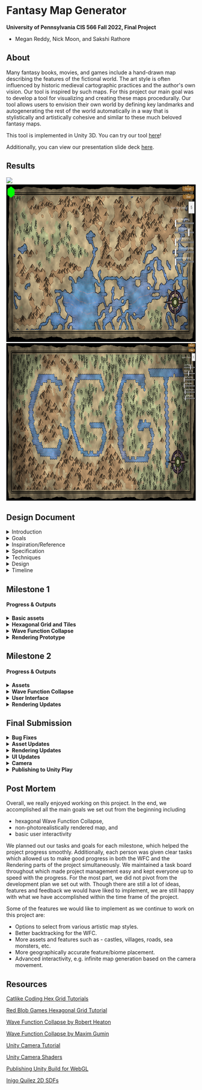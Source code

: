 # Fantasy Map Generator

**University of Pennsylvania CIS 566 Fall 2022, Final Project**
* Megan Reddy, Nick Moon, and Sakshi Rathore

## About

Many fantasy books, movies, and games include a hand-drawn map describing the features of the fictional world. The art style is often influenced by historic medieval cartographic practices and the author's own vision. Our tool is inspired by such maps. For this project our main goal was to develop a tool for visualizing and creating these maps procedurally. Our tool allows users to envision their own world by defining key landmarks and autogenerating the rest of the world automatically in a way that is stylistically and artistically cohesive and similar to these much beloved fantasy maps.

This tool is implemented in Unity 3D. You can try our tool [here](https://play.unity.com/mg/other/webglbuild2-12)!

Additionally, you can view our presentation slide deck [here](https://docs.google.com/presentation/d/17e4OC9rP3iqA-bK-BJn6z4du41TK7l12LN6roV2ZG8c/edit?usp=sharing).

## Results

<img src="/img/project_gif.gif">
<img width="839" height="418" src="/img/hatching.PNG">
<img width="839" height="418" src="/img/djtyjdty.PNG">

## Design Document

<details>
  <summary>Introduction</summary>
Many fantasy books, movies, and games include a hand-drawn map describing the features of the fictional world. The art style is often influenced by historic medieval cartographic practices and the author's own vision. We would like to develop a tool for visualizing and creating these maps procedurally. We want to allow users to be able to envision their own world by defining key landmarks and autogenerating the rest of the world automatically in a way that is stylistically and artistically cohesive and similar to these much beloved fantasy maps.
</details>

<details>
  <summary>Goals</summary>
We intend to produce a 2D hexagonal fantasy map generator using Wave Function Collapse in the Unity game engine. We plan to render our procedurally generated map data in the style of the references below.
</details>

<details>
  <summary>Inspiration/Reference</summary>
<br>
<details>
  <summary>Fantasy Map Reference Images</summary>
  
  ![mistborn_greyscale](https://user-images.githubusercontent.com/43520504/200185466-631fa337-4e37-46a8-90e8-587224125730.jpg)

  [Mistborn Map](https://www.deviantart.com/mapeffects/art/Mistborn-The-Final-Empire-Map-Brandon-Sanderson-907741466)

  ![lotr_map](https://user-images.githubusercontent.com/43520504/200185526-67683e39-83b9-4daa-bfd2-70f2a17cb18e.jpg)

  [Lord of the Rings Map](https://i.ebayimg.com/images/g/05MAAOSws9dfjJnE/s-l1600.jpg) 

  ![narniamap](https://user-images.githubusercontent.com/43520504/200185636-b325b0bd-319d-4acb-a030-ee172c081eef.jpg)

  [Narnia Map](https://m.media-amazon.com/images/I/91F8R4qQHML.jpg)

  ![landandsea](https://user-images.githubusercontent.com/43520504/200185530-1856d75e-7f1a-4d29-b72a-c06fbbf1adf4.jpg)

  [Land and Sea Board Game](https://www.theboardgamefamily.com/wp-content/uploads/2021/09/20210923_172855.jpg)
</details>

<details>
  <summary>Fantasy Map Generators</summary>
  
  <img width="775" alt="inkarnate" src="https://user-images.githubusercontent.com/43520504/200187904-54a2d224-854f-4b9d-ac64-374e3461be02.PNG">

  [Inkarnate Fantasy Map Creator](https://inkarnate.com/)

  <img width="1280" alt="azgaar" src="https://user-images.githubusercontent.com/43520504/200187977-09de9537-ee70-48bf-bfeb-5bf88cb301ae.PNG">

  [Azgaar's Fantasy Map Generator](https://azgaar.github.io/Fantasy-Map-Generator/)

  <img width="1170" alt="rollforfantasy" src="https://user-images.githubusercontent.com/43520504/200188159-2223faca-f2ce-4088-9382-e23b5abe791c.PNG">

  [Roll For Fantasy Randomized Tile-based Map Generator](https://rollforfantasy.com/tools/map-creator.php)
</details>
</details>


<details>
  <summary>Specification</summary>
  <ul>
    <li>2D Wave Function Collapse: Implementation of the Wave Function Collapse algorithm</li>
    <li>Hexagonal Tiles: Use hexagonal tiles for the WFC map generation</li>
    <li>Non-photorealistic Rendering: Rendering of assets using shaders that provide features like cross-hatching, paint splotches, and outline generation</li>
    <li>Interactivity: Manual seed placement or autoregeneration of map</li>
  </ul>
</details>

<details>
  <summary>Techniques</summary>
    <ul>
      <li>2D Hexagonal Grid made up of 6-sided tiles with a map terrain feature type on each edge of a tile. Each tile has a color mask that defines the feature types that can occupy the tile over its domain.</li>
      <li>Wave Function Collapse to place tiles in the grid based on rules that define what tiles edges can be placed together (i.e. we will only connect two tiles if the neighboring edge is the same feature type like water).</li>
      <li>For rendering, we plan to use common NPR concepts such as cross-hatching, paint splotches, and outline generation. We will most likely write these as Unity shaders. Additionally, we may add post-process render passes for adding rivers, roads, labels, compass, torn edges, and sea monsters.</li>
      <li>Unity built-in modules for cursor-based selection and GUI rendering</li>
  </ul>
</details>

<details>
  <summary>Design</summary>
<img width="482" alt="PG Project Flow Diagram" src="https://user-images.githubusercontent.com/90112787/200188201-6eef1f37-ee3b-49e3-89b8-66b1a7b93501.png">
</details>

<details>
  <summary>Timeline</summary>
<h4>Milestone 1:</h4>
<ul>
  <li>Everyone</li>
    <ul>
      <li>Learn Unity scripting and shading</li>
      <li>Understand and design approach to Wave Function Collapse Algorithm</li>
    </ul>
  <li>Nick & Sakshi</li>
    <ul>
      <li>Basic Asset Creation (i.e. basic combination of sea, shore, and land tiles)</li>
      <li>Creation of hexagonal grid and tiles</li>
      <li>2D Hexagonal Wave Function Collapse development</li>
    </ul>
  <li>Megan</li>
    <ul>
      <li>Shade based on color map from 2D hexagonal tiles in Unity</li>
      <li>Initial prototype of NPR post-process techniques in Unity</li>
      <li>Research and prototype how to represent advanced features on tiles (mountains, forests, etc.)</li>
    </ul>
</ul>

<h4>Milestone 2:</h4>
<ul>
  <li>Everyone</li>
    <ul>
      <li>Polish leftover features from the previous milestone</li>
      <li>Asset creation and polish (more advanced terrain and sea features such as mountain ranges, forests, lakes, castles, etc.)</li>
    </ul>
  <li>Nick</li>
    <ul>
      <li>More post-processing filters (roads, rivers, labels, compass, etc.)</li>
    </ul>
  <li>Sakshi</li>
    <ul>
      <li>UI features and tooling - clear canvas, regeneration of map, and inventory to select tiles</li>
    </ul>
  <li>Megan</li>
    <ul>
      <li>Continue working on shaders for extra features (mountains, forests, lakes, antique painterly look, etc.)</li>
    </ul>
  <li>If time permits</li>
    <ul>
      <li>Inifinite map generation :O</li>
      <li>Extra shader types (e.g. Lord of the Rings or Narnia style)</li>
    </ul>
</ul>

<h4>Final Submission:</h4>
<ul>
  <li>Everyone</li>
    <ul>
      <li>Polish leftover features from the previous milestones</li>
      <li>Polish assets and add any extra visual features</li>
      <li>Finish UI</li>
      <li>Look into ways to publish project online (live demo)</li>
      <li>Finalize README and presentation</li>
    </ul>
</ul>
</details>

## Milestone 1

#### Progress & Outputs

<details>
  <summary><b>Basic assets</b></summary>
  <p>We started the project with basic assets that are hexagonal textures. Any edge of a tile may be associated with just one feature. Each feature on a tile is identifiable by a color. The idea is that these textures define the space that any feature encompasses on a tile, and not the end look( which would be achieved in post-processing).
  <br>Initially we had just 2 features - land & water. There are tiles for each feature with all edges belonging to that same feature, and there are 5 tiles for any 2 features that interface with eachother. Later on we added mountains (as you will see below). We ended up with 13 tiles in all. <br>
  3 features - land(green), water(blue), mountains(brown)</p>
  <img src="/img/basic_assets.png">
</details>

<details>
  <summary><b>Hexagonal Grid and Tiles</b></summary>
  
  <p><b>Tile</b><br>
  A Tile is a pointed hexagon prefab that has a texture applied to it. Every Tile stores the edge map specific to that tile. An edge map stores which feature each edge maps to and is generated procedurally at run time using texture lookup.</p>
  
  <p><b>Cell</b><br>
  A Cell is a placeholder for a Tile in the grid. A Cell also stores information to aid the Wave Function Collapse algorithm such as, whether the cell collasped, list of compatible tiles that could fill the cell, index of the cell in the grid, etc.</p>
  
  <p><b>Grid</b><br>
  We setup a grid in Unity composed of Cells. Every other row of Cells is offset in order to properly tesselate the hexagon grid pattern. The grid also holds values used in the Wave Function Collapse algorithm like, number of cells collapsed and functions that access or modify multiple cells.</p>
  
  <p>Creating a grid and filling it with random tiles</p>
  <img src="/img/step1.PNG">
  
  <p>
    Some references we used: 
    <a href="https://catlikecoding.com/unity/tutorials/hex-map/part-1/">Catlike Coding Hex Grid</a>, 
    <a href="https://www.redblobgames.com/grids/hexagons/">Red Blob Games Hexagonal Grid</a>
  </p>
</details>

<details>
  <summary><b>Wave Function Collapse</b></summary>
  
  <p><h3>Some terminology</h3>
  <b>Entropy</b>: Entropy of a cell is the total number of tiles that could be placed in the cell, while maintaining the neighboring cells' constraints. The available tiles start as all the tiles. As cells collapse, the entropy starts to decrease and incompatible tiles are removed from the available tiles list.
  <br><br><b>Collapse</b>: A cell is collapsed if it contains an instance of a tile. The goal is to collapse all cells. Thus, once a cell is collapsed, its entropy is set to a very large value so that it does not impact the search for cells with minimum entropy.
  <br><br><b>Propagate Entropy</b>: This happens after a cell collapses. As part of propagate, we update the avaiable tiles list for each neighboring cell of the collapsed cell. Once the tile list is updated, the cell's entropy is updated to the size of the tile list.
  </p>
  
  <p><h3>Wave Function Collapse Steps</h3>
  <b>Generate Seeds</b><br>
  We start with placing random seeds on the grid, i.e. collapse some random cells with random tiles. Then we propogate the entropy from the seeds.</p>
  <p><b>Main loop</b>
  <br>- Get cells with minimun entropy.
  <br>- For each of those cells, pick a random tile from the list of available compatible tiles.
  <br>- Collpase the cell with the picked tile.
  <br>- Propagate entropy accross the grid.
  <br>- Break if all cells are collapsed.
  </p>
  
  <p>This is a grid filled with the inital 7 tiles using the Wave Function Collapse Algorithm. Number of seeds = 5</p>
  <img src="/img/step2.PNG">
  
  <br><p>This output is after we added procedural rotation to the 7 inital tiles (resulting in 42 total tiles). Number of seeds = 10</p>
  <img src="/img/step3.PNG">
  
  <br><p>We wanted to extend the implementation to more features, so we introduced mountain tiles. For this we just added 7 new textures and prefabs, and a new feature color value in the lookup.</p>
  <img src="/img/step4.PNG">
  
  <p><h3>Observations & Next steps</h3></p>
  <p>During this process we noticed some holes appearing in our output. Upon analysis we noticed the following 2 possible enhacements to get rid of these artifacts:
  <br>- Added more assets for special cases like rivers, etc.
  <br>- Adding backtracking to our WFC implementation to avoid a case where a cell has no possible tile it could pick.
  </p>
  
  <p>Another feature step we would like to implement is adding probability to our features & tiles. We noticed the output right now is more or less a uniform distribution of each feature. As this is undesireable for the look we want, adding varied probability should help us get larger landmasses and oceans.</p>
</details>

<details>
  <summary><b>Rendering Prototype</b></summary>
  <br><p>The rendering work for this milestone can be found in the "Milestone_1_Rendering" branch. The basic rendering process consists of three passes to get the desired output. Although the order of these passes may change, the current sequence is:
  <br>
  <br>1. Color pass
  <br>2. Asset pass
  <br>3. Edge/Outline pass
  <br>
  <br>The Wave Function Collapse algorithm will output a grid with colored hexagonal tiles. Each color serves as an ID representing distinct terrain features such as land, water, mountains, forests, etc. The color pass will take these ID colors and map them to the desired output color for that feature. The asset pass will scatter assets in designated areas according to color (e.g. a brown area indicates mountains in which several mountains will be scattered). The outline pass will draw outlines around each feature. </p>
  <details>
    <summary><b>Unity Setup</b></summary>
    <br>
    <p><b>Step 1.</b> Create basic grid setup and camera for rendering</p>
    <p>I started by creating a new Unity project so that I could test out rendering techniques without affecting the main Wave Function Collapse project. Using the basic assets (tiles) we created, I manually placed and constructed a hexagon grid for testing the post-process effects. Since the post-process effects would operate on a camera, I created a new Orthographic camera called "Top Down Camera" so that I could attach any scripts and shaders I made to it.</p>
    <img src="/img/unity_camera_setup.PNG">
    <br>
    <br>
    <p><b>Step 2.</b> Create post-process script and setup color pass shader</p>
    <p>In order to apply a post-process effect to the camera image, I needed a script that would tell the camera to pass the output image through a shader before rendering the result to the screen. To do this, I made a very simple script that sends the camera output to a shader, and then sends the result to the screen. To see if this worked, I created a new shader that would take the base color of the tiles and apply FBM to it.</p>
    <img src="/img/unity_color_pass_only.PNG">
    <br>
    <br>
    <p><b>Step 3.</b> Create edge/outline shader</p>
    <p>Now that one shader was setup, I added another shader to test outlines. I created a basic Sobel filter that would create outlines based on color differences within an image.</p>
    <img src="/img/unity_edge_pass_only.PNG">
    <br>
    <br>
    <p><b>Step 4.</b> Execute both shaders at the same time</p>
    <p>After I got each individual shader working, I tested them together. Each shader is executed sequentially and uses the output of the previous shader as its input. In this case, the output of the color pass will be used as the input to the edge pass. This was a critical step because our pipeline depends on the ability to execute multiple passes at once. The look of the Unity shaders will be refined more in the following milestone, but the infrastructure is in place to handle multiple effects at once.</p>
    <img src="/img/unity_prototype.PNG">
  </details>
  <details>
    <summary><b>Shadertoy Prototype</b></summary>
    <br><p>I made a Shadertoy prototype to further experiment with different looks and algorithms without worrying about the Unity shader interface. I mimicked the shader pipeline that I had setup by using different Buffers. The shader can be viewed <a href="https://www.shadertoy.com/view/ddj3Wd">here</a>.</p>
    <br>
    <br>
    <p><b>Step 1.</b> Color output from Wave Function Collapse</p>
    <p>Buffer A outputs a possible result from the Wave Function Collapse algorithm. In our setup, green areas are land, blue areas are sea, and brown areas are mountains. The brown areas are not meant to show up in the final rendering; they are simply a mask to indicate where we should scatter mountain assets.</p>
    <img src="/img/wfc_color_map.PNG">
    <br>
    <br>
    <p><b>Step 2.</b> Grid pass</p>
    <p>In order to randomly place assets within an area, I first split the screen into a uniform grid using fract(GRID_SIZE * uv). I used an approach similar to stratified sampling in path tracing and to the grid layout described in <a href="https://www.youtube.com/watch?v=rvDo9LvfoVE">this Art of Code tutorial</a>. Modifying the grid size will control the density of assets placed in the masked areas.</p>
    <img src="/img/uniform_grid.PNG">
    <br>
    <br>
    <p><b>Step 3.</b> Uniformly sample grid</p>
    <p>To start, I placed one sample in the center of each grid cell. Each of the circles is an SDF, which I am planning to use to procedurally draw the assets for the next milestone.</p>
    <img src="/img/uniform_sampling.PNG">   
    <br>
    <br>
    <p><b>Step 4.</b> Stratified sampling of grid</p>
    <p>Instead of placing the sample in the cell center, I jittered the position using a 1D noise function to create a more organic look.</p>
    <img src="/img/stratified_sampling.PNG"> 
    <br><p>Here is the same result without the grid lines:</p>
    <img src="/img/sample_placement_no_grid.PNG">
    <br>
    <br>
    <p><b>Step 5.</b> Constrain to masked areas</p>
    <p>Now that the samples were randomly placed, I needed to constrain them to the desired areas. I have implemented the naive way of doing this, which simply looks at the base color, decides whether or not it matches the mask color, and places a circle SDF there if it does. I am trying to figure out a more advanced way of doing this, since it cuts off portions of the SDF that lie outside of the mask. The desired output would finish drawing those pieces, even if they are out of bounds. My first solution was to iterate through each cell's neighbors and add the SDF contribution from the neighboring cells. This worked, but when I added the mask back in, the cutoff problem persisted.</p>
    <img src="/img/constrained_asset_placement.PNG">
    <br>
    <br>
    <p><b>Step 6.</b> Coloring and outlines</p>
    <p>Here are some example outputs with more interesting coloring and outlines. The color and outline passes are the same as the ones in Unity. The main difference is that this outline pass operates on a greyscale version of the image, to create black outlines instead of colored outlines. 

In the next milestone, these circles will be replaced with more advanced assets and shapes that represent actual terrain features.</p>
    <img src="/img/color_map_asset_mask.PNG">
    <img src="/img/colored_map_no_mask.PNG">
  </details>
  
  <p><b>Observations & Next steps</b></p>
  <p>For the next milestone, I will first focus on porting the Shadertoy prototype to my Unity setup. Then, I will work on refining each of the post-process effects and asset drawings. This includes creating SDFs for mountains, forests, and a compass, as well as refining the color and edge passes to include more effects from our reference images. Some effects I hope to incorporate are the burnt-edge look, the hatching next to coastlines, and an erosion effect to create a smudged/painterly paper look. 
  </p>
</details>



## Milestone 2

#### Progress & Outputs

<details>
  <summary><b>Assets</b></summary>
  <br><p>In this milestone we added another feature for forests, which interfaces with the land feature only (much like the mountain feature).
  <br>We also changed the colors we used for our textures to use colors that were as distinct from each other as possible, to avoid artifacts in the post-process rendering steps.
  <br>4 features - land(green), water(blue), mountains(red), forests(yellow)
  <br>(Sakshi)</p>
  <br><img src="/img/basic_assets_2.png">
</details>

<details>
  <summary><b>Wave Function Collapse</b></summary>
  <details>
    <summary>Backtracking (Nick & Sakshi)</summary>
    <br><p>As mentioned in the observations and outputs of Milestone 1, we were seeing some scenarios where we end up with holes. To avoid this, we implemented a simple backtracking method that checks ahead for one level of propagation before making a decision. This method seems to works for majority of the scenarios.</p>

  <p><b>WFC logic with backtracking:</b>
  <br>- Get cells with minimun entropy.
  <br>- For each of those cells, pick a random tile from the list of available compatible tiles.
  <br>- <b>Before collapsing the cell, check if using the picked tile will make any of the neighboring cells' entropy 0</b>.
  <br>- If yes, pick a different random tile from the list of available compatible tiles.
  <br>- If no, collpase the cell with the picked tile.
  <br>- Propagate entropy accross the grid.
  <br>- Break if all cells are collapsed or if we've retried picking a random tile a certain number of times.
  </p>

  <p>Output with backtracking, 4 features and randomly generated seeds. Number of seeds = 5</p>
  <img src="/img/step7.png">

  <p><h3>Observations & Next steps</h3></p>
  <p>Our current backtracking solution still doesn't solve all problems and we do sometimes end up with an uncollapsable grid. This happens in situations where there is a need for a tile that does not exist (e.g., a tile with both mountain and forest edges). We do not intend to fix this by adding the "missing" tile assets, as we do not want to such interfacing between features to exist on the map.
    <br>We plan to use a brute force solution to get by this issue, for example - placing a tile (that may not match the constraints) to update the entropy of the grid so that the WFC can resume to collapse the whole grid.
  </p> 
  </details>
  <details>
    <summary>Tile Weighting (Nick & Sakshi)</summary>
    <br><p>One big addition to the Wave Function Collapse made for this milestone was a tile weighting system. Now, each tile is assigned a weight, integer value greater that 0, and that weight is used when determing which tile to pick of the available tiles while collapsing a cell. For example, if all tiles default to weight 1, and the 6 sided land tile is given weight 100, then that will be 100x more likely to be picked as a tile to collapse into during the WFC loop. The way a tile is picked now utilizes an algorithm to the lottery scheduling algorithm taught in OS classes, where a total weight of all available tiles is computed, an rng number is generated in the range 0 to the total weight, and the tiles are looped over, adding their weight to the accumulated sum. If the addition for a tile causes the accumulated sum to go over or equal the random number, then the tile is picked. This ensures that tiles with more weights will have appropriately a higher chance of being picked.
    </p>
    
  Coastline tiles have a much higher weight that the rest of the tiles:
  <img src="/img/weight_3.PNG">

  A large river or sea is generated with high weighting for 6-sided land and ocean tiles: 
  <img src="/img/weight_0.PNG">

  Island map is generated giving really high weighting to 6-sided land and ocean tiles:
  <img src="/img/weight_1.PNG">

  Plausible looking coastline is generated giving really high weighting to 6-sided land, ocean, mountain, forest tiles:
  <img src="/img/weight_2.PNG">
    
  </details>
</details>

<details>
  <summary><b>User Interface</b></summary>
  <details>
    <summary>Placing seeds (Sakshi)</summary>
  <br><p>To add some interactivity, we let the user place tiles as seeds for the WFC. The user can use the mouse by <b>clicking & draging</b> to populate the grid cells with tiles of any of the 4 features. The user can cycle through the tiles by clicking on the active seed tile preview on the upper right corner or by pressing <b>tab</b> on the keyboard.
  <br>Once the user is satisfied with the seed placements, they can start the WFC by pressing <b>enter</b> on the keyboard.</p>
  
https://user-images.githubusercontent.com/90112787/204433411-c4f9f59a-9365-4ccc-abc7-859f3f20c5d6.mov

  </details> 
  <details>
    <summary>Restart and Clear Buttons (Nick)</summary>
    
  <br><p>Buttons were added in this milestone as GUI elements for the tool. These are made using the UIDocument Unity feature, and expose two functions to the user: Restart and Clear. Clear empties the wave function collapse and grid, and thus results in a blank screen that the user can then paint different seeds onto. The Restart button restarts the wave function collapse algorithm with the same seeds, but due to the RNG nature of the algorithm and the possible tiles to place, generates a new board. Alternatively, if no seeds have been manually placed by the user, the button instead also regenerates the seeds randomly each button press.</p>
    
    
  The "Restart" and "Clear" buttons used in the Game mode:
  <img src="/img/buttons.PNG">

  The UI Document viewer and editor inside Unity:
  <img src="/img/uidocument.PNG">
    
  </details> 
</details>

<details>
  <summary><b>Rendering Updates</b></summary>
  <br><p>This milestone, we worked on porting the first milestone's Shadertoy work to Unity, polishing the color and edge post-processes, and working on asset placement and rendering.
  <p><h4>Porting to Unity (Megan)</h4>
  During the first milestone, I made a Shadertoy protoype to test how each post-process pass would interact with each other. The shader can be viewed <a href="https://www.shadertoy.com/view/ddj3Wd">here</a>. Once this was finished, I integrated it into the basic Unity shader setup I had created for Milestone 1. After integration, the initial result looked like this: </p>
  <img src="/img/step6.PNG">
  <br><p>The color matching was quite off in the initial run. In order to assign a color to a fragment, I checked to see how similar the fragment color was (by using a distance metric) to each feature color (light green, light blue, brown, and dark green). If it matched, then I would assign the appropriate map color to that fragment. Since I was using a distance metric, some fragments matched to multiple colors since the mathematical distance could be close even if they were visually different. To fix this, we made the Wave Function Collapse tile colors drastically different (red, yellow, green, blue) so that they would not overlap much when using the distance metric. This made the result a lot cleaner: </p>
  <img src="/img/after_color_id.PNG">
  <br><p>Another minor detail I fixed was the screen-space coordinate calculation in the shaders. Beforehand, the uv calculation was causing the objects to look "stretched" onscreen.</p>
  <img src="/img/uv_stretching.PNG">
  <p>Here is the result after the fix:</p>
  <img src="/img/uv_no_stretching.PNG">
  <p><h4>Color and Edge Post-Process Polish (Megan)</h4>
  Most of the core functionality of these shaders was in place during Milestone 1, however, there are a couple of key updates that I made to the look. The largest update was the tile color and ID matching described above, which helped make the render much cleaner. The second is that the edge post-process skips any areas that are designated as "mountain" or "forest" since we do not want these areas to be demarcated. Unfortunately, there is still a thin outline at the boundaries of these areas since it is hard to properly detect the fragment's color ID at transition zones. </p>
  <p><h4>Asset Placement and Mountain Rendering (Megan)</h4>
  The last area I worked on was updates to the asset placement and mountain rendering. The main issue I saw from Milestone 1 was that assets were being cut off when they went outside of the masked area. There were two solutions I thought of to this problem: cull the mountains that were too close to the edges or continue drawing outside of the boundaries. For the first approach, I did another edge pass to determine the boundaries of the masked areas, then culled all the assets that were within some distance from the boundary. Unfortunately, this still led to some assets being cut off. For the second solution, I attempted to take each local random grid cell point I was drawing at and convert it to a global coordinate relative to the bounds of the screen. If the point fell within the mask, I would draw an asset at that global point. This worked to some extent, but there are still some bugs I have to resolve. Therefore, I left the current scheme as is (with the cut offs) until I work out a better solution. </p>
  For the mountain asset, I created a new Shadertoy to test out the look and placement. The body of the mountain is an equilateral triangle centered at a point p. The center point p will be the global coordinate described above. Once we know p, we can calculate the distance to each vertex, which we can use to find vertices A, B, and C of the triangle. All fragments that lie to the left of p.x are in shadow, whereas fragments that are to the right of p.x are illuminated. To create the central ridge, I added a slight sine-wave jitter to p.x. I noticed that points closer to the ridge are more in shadow than points farther away, so I added a gradient from right to left on the shadowed part of the ridge. The outlines on the top two edges of the triangle are created with line segment SDFs from Inigo Quilez. The Shadertoy can be viewed <a href="https://www.shadertoy.com/view/dsfSzB">here</a>.</p>
  Shadertoy prototype:
  <br><img src="/img/mountain_prototype.PNG">
    
  Unity render:
    <img src="/img/mountains_unity.PNG">
  <p><h4>Forest Rendering (Nick)</h4>
  <p>Forest assets were prototyped in ShaderToy, based off the mountain asset creation file. The trees are made using the egg sdf and the uneven capsule sdf from Inigo Quilez. The outline of the trees is generated based on the value of the sdf within the negative value space of the function: if a position has a negative value above a threshold, it is made a dark grey color. Otherwise, if the SDF value is negative and not an outline case, the trees have a hard-coded shading based on the x value of the position. Positions on the right relative to the center position of the SDF inherit the background color, while positions on the left gradually fade to dark grey based on distance from the center.</p>
  ShaderToy prototype of the tree assets:
  <img src="/img/forest.PNG">

  The tree assets used in Unity on the map where the forest tiles are.
  <img src="/img/trees.PNG">

</details>

## Final Submission

<details>
  <summary><b>Bug Fixes</b></summary>
  Some of the bugs we fixed in this milestone are:
  <ul>
    <li><b>Asset cutoff issue:</b> <br>Previously, assets were being cutoff at mark boundaries. To fix this issue, we changed the calculation of the asset position and added an extra check to ensure that the center point of the asset is contained within the mask. With these additions, the assets that go beyond the boundary edge are fully drawn.</li>
    <li><b>Seed generation accounts for tile weights:</b> <br>Earlier, the seeds were being picked randomly from the processed list of tile prefabs. This did not account for the weights associated with the tile. The weighting system affected only the tile selection in the WFC logic. Now, we account of the weights of the tile when picking input seeds for WFC as well. </li>
    <li><b>Issues with Clear button:</b> <br>We fixed a bug that did not clear all the seed tiles placed by the user manually (using the clear button) after the restart button was used.</li>
  </ul>
</details>

<details>
  <summary><b>Asset Updates</b></summary>
  We cleaned up the basic assets to make the lines more organic and continuous. This changed the look of the output to be more smooth. In addition, we included tiles for <b>rivers</b>, i.e., tiles with 2 water edges not adjacent to each other. We included a way to enable & disable the river tiles in the output using the UI.
  <br>
  <img width="500" src="/img/assets_3.png">

</details>

<details>
  <summary><b>Rendering Updates</b></summary>
  For this milestone we worked on polishing the basic shaders as well as adding some more post-process effects.
  <br>
  <details>
    <summary><b>Coastline Hatching</b></summary>
    In our reference images, we noticed that the coastline contours have a horizontal hatched line effect. In order to create this effect in the shader, we used the mod operation to create horizontal lines across the entire screen, and then masked out the areas that we did not want to be affected by the contours. We used the sobel filter with a thick radius to create this mask and perturbed it using FBM so that the contours would be of varying lengths. Any area that was not within this mask and not above water, would not receive contouring. Additionally, we mixed the contour color with worley noise to create a more hand-drawn look.
    <br><img src="/img/hatching.PNG">
  </details>
  
  <details>
    <summary><b>Animated Water</b></summary>
    <br><img src="/img/wetywrtyw.gif">
    The water feature of the map was animated using a post-process. Before the addition of animation, the procedural water texture simply looked like this static image:
    <br><img width="391" height="200" src="/img/old_Water.PNG">
    <br>The water is animated using a sine function based on time, as well as fractal brownian motion and multiple time, amplitude and phase offsets to get the motion.
    To have the white water waves repeating, the result of the fract function using this animated sine function is compared with line width and repeat variables. Then,
    a series of worley noise and FBM layer on top of each other to get a more heterogeneous look to the coloring and fading of the water texture.
  </details>
  
  <details>
    <summary><b>Compass</b></summary>
    The compass was created with 2D SDFs. Specifically, we used isosceles triangles to represent the directions and circles for the center & other larger shapes. We also used a 2D rotation matrix to correctly orient and place the SDFs around the center circles. The compass is positioned relative to the right edge of the map frame to ensure it does not go out of view.
    <br><img src="/img/compass.PNG">
  </details>
  
  <details>
    <summary><b>Map Frame</b></summary>
    Every reference map we saw had a frame that adds to the look of the map. To bring that same aesthetic to our tool, we wanted to add a frame. Our frame is made using 2D SDFs for the outlines and FBM for the rough edges. We included some layered FBM to give the borders a weathered look based on the distance from the center of the screen as well as the distance from the screen edges. The placement of the frame is relative to screen size.
 <table>
  <tr>
    <td><img src="/img/frame_1.png"></td>
    <td><img src="/img/frame_2.png"></td> 
  </tr>
  <tr>
    <td><img src="/img/frame_3.png"></td>
    <td><img src="/img/frame_5.png"></td> 
  </tr>
</table>
  </details>
  
  
</details>

<details>
  <summary><b>UI Updates</b></summary>
  Some UI additions are as follows:
  <ul>
    <li><b>Number of seeds</b> input</li>
    <li>Sliders to control the <b>weights</b> of land, water, coastline, mountain, forest and river tiles. All slider values range from 1 - 200 (except river, which ranges from 0 - 50, so you can choose to have no rivers in your scene).</li>
    <li>Press Space bar to <b>toggle UI</b></li>
    <li>Press C key to <b>enable free camera</b> movement</li>
    <li>Press and hold Middle mouse button to <b>pan the camera</b> while in free camera mode</li>
    <li>Scroll the Middle mouse button to <b>zoom the camera in and out</b> while in free camera mode</li>
  </ul>
</details>


<details>
  <summary><b>Camera</b></summary>
  The camera is able to be controlled when the "free camera" toggle is enabled (i.e. by hitting "C" key). This allows for panning and zooming the camera. This level
  of control is especially appreciated when the grid size of the map is enlarged to enable traversal of a procedurally generated large-scale land mass.
  <br><br>Zoomed out image of a large map:
  <br><img src="/img/zoom_out.PNG">
  <br>Zoomed in image of a large map:
  <br><img src="/img/zoom_in.PNG">
</details>

<details>
  <summary><b>Publishing to Unity Play</b></summary>
  We built and published our project to Unity Play as a WebGL app, which can be viewed live and played in-browser <a href="https://play.unity.com/mg/other/webglbuild2-12">here</a>. This WebGL version runs a bit slower than our local Unity build, but still includes the full functionality of our tool. The deployment process was simple; we installed the WebGL Publisher package in Unity and then used this to build and run our application. Once this step was completed, we published to Unity Play using the "Publish" tab in the Unity editor.   
</details>

## Post Mortem
Overall, we really enjoyed working on this project. In the end, we accomplished all the main goals we set out from the beginning including 
- hexagonal Wave Function Collapse, 
- non-photorealistically rendered map, and 
- basic user interactivity

We planned out our tasks and goals for each milestone, which helped the project progress smoothly. Additionally, each person was given clear tasks which allowed us to make good progress in both the WFC and the Rendering parts of the project simultaneously. We maintained a task board throughout which made project management easy and kept everyone up to speed with the progress.
For the most part, we did not pivot from the development plan we set out with. Though there are still a lot of ideas, features and feedback we would have liked to implement, we are still happy with what we have accomplished within the time frame of the project.

Some of the features we would like to implement as we continue to work on this project are:
- Options to select from various artistic map styles.
- Better backtracking for the WFC.
- More assets and features such as - castles, villages, roads, sea monsters, etc.
- More geographically accurate feature/biome placement.
- Advanced interactivity, e.g. infinite map generation based on the camera movement.

## Resources

[Catlike Coding Hex Grid Tutorials](https://catlikecoding.com/unity/tutorials/hex-map/)

[Red Blob Games Hexagonal Grid Tutorial](https://www.redblobgames.com/grids/hexagons/)

[Wave Function Collapse by Robert Heaton](https://robertheaton.com/2018/12/17/wavefunction-collapse-algorithm/)

[Wave Function Collapse by Maxim Gumin](https://github.com/mxgmn/WaveFunctionCollapse)

[Unity Camera Tutorial](https://faramira.com/implement-camera-pan-and-zoom-controls-in-unity2d/)

[Unity Camera Shaders](https://lindenreidblog.com/2018/02/05/camera-shaders-unity/)

[Publishing Unity Build for WebGL](https://learn.unity.com/tutorial/how-to-publish-for-webgl#5d92519bedbc2a130fa21789)

[Inigo Quilez 2D SDFs](https://iquilezles.org/articles/distfunctions2d/)
